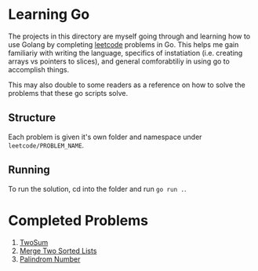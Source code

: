# Learning Go

The projects in this directory are myself going through and learning how to use Golang by completing [leetcode](http://www.leetcode.com) problems in Go. This helps me gain familiariy with writing the language, specifics of instatiation (i.e. creating arrays vs pointers to slices), and general comforabtiliy in using go to accomplish things.

This may also double to some readers as a reference on how to solve the problems that these go scripts solve.

## Structure
Each problem is given it's own folder and namespace under `leetcode/PROBLEM_NAME`.

## Running
To run the solution, cd into the folder and run `go run .`. 

# Completed Problems
1. [TwoSum](https://leetcode.com/problems/two-sum/)
1. [Merge Two Sorted Lists](https://leetcode.com/problems/merge-two-sorted-lists/)
1. [Palindrom Number](https://leetcode.com/problems/palindrome-number/)
